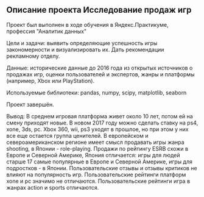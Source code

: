 ## Описание проекта Исследование продаж игр

Проект был выполнен в ходе обучения в Яндекс.Практикуме, профессия "Аналитик данных"

Цели и задачи: выявить определяющие успешность игры закономерности и визуализировать их. Дать рекомендации рекламному отделу.

Данные: исторические данные до 2016 года из открытых источников о продажах игр, оценки пользователей и экспертов, жанры и платформы (например, Xbox или PlayStation).

Используемые библиотеки: pandas, numpy, scipy, matplotlib, seaborn

Проект завершён.

Вывод: В среднем игровая платформа живет около 10 лет, потом ей на смену приходят новые. В новом 2017 году можно сделать ставку на ps4, xone, 3ds, pc. Xbox 360, wii, ps3 уxодят в прошлое, но при этом у них все еще остается группа ценителей. В европейском и североамериканском регионе имеет смысл продавать игры жанра shooting, в Японии - role-playing. Продажи по рейтингу ESRB схожи в Европе и Северной Америке, Япония отличается: игры для людей старше 17 самые популярные в Европе и Северной Америке, игры для подростков - в Японии. Пользовательские отзывы и отзывы критиков не влияют на популярность игр. Пользовательские рейтинги платформ xone и pс значимо не отличаются. Пользовательские рейтинги игра в жанрах action и sports отличаются.
